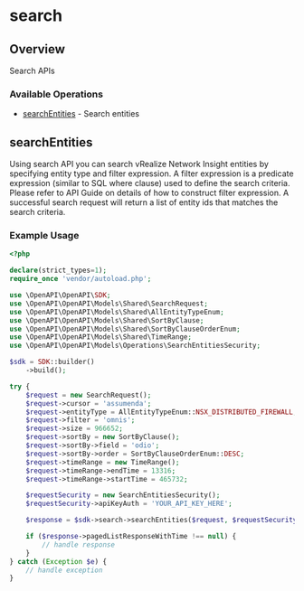 # search

## Overview

Search APIs

### Available Operations

* [searchEntities](#searchentities) - Search entities

## searchEntities

Using search API you can search vRealize Network Insight entities by specifying entity type and filter expression.
A filter expression is a predicate expression (similar to SQL where clause) used to define the search criteria.
Please refer to API Guide on details of how to construct filter expression. A successful search request will return a
list of entity ids that matches the search criteria.

### Example Usage

```php
<?php

declare(strict_types=1);
require_once 'vendor/autoload.php';

use \OpenAPI\OpenAPI\SDK;
use \OpenAPI\OpenAPI\Models\Shared\SearchRequest;
use \OpenAPI\OpenAPI\Models\Shared\AllEntityTypeEnum;
use \OpenAPI\OpenAPI\Models\Shared\SortByClause;
use \OpenAPI\OpenAPI\Models\Shared\SortByClauseOrderEnum;
use \OpenAPI\OpenAPI\Models\Shared\TimeRange;
use \OpenAPI\OpenAPI\Models\Operations\SearchEntitiesSecurity;

$sdk = SDK::builder()
    ->build();

try {
    $request = new SearchRequest();
    $request->cursor = 'assumenda';
    $request->entityType = AllEntityTypeEnum::NSX_DISTRIBUTED_FIREWALL;
    $request->filter = 'omnis';
    $request->size = 966652;
    $request->sortBy = new SortByClause();
    $request->sortBy->field = 'odio';
    $request->sortBy->order = SortByClauseOrderEnum::DESC;
    $request->timeRange = new TimeRange();
    $request->timeRange->endTime = 13316;
    $request->timeRange->startTime = 465732;

    $requestSecurity = new SearchEntitiesSecurity();
    $requestSecurity->apiKeyAuth = 'YOUR_API_KEY_HERE';

    $response = $sdk->search->searchEntities($request, $requestSecurity);

    if ($response->pagedListResponseWithTime !== null) {
        // handle response
    }
} catch (Exception $e) {
    // handle exception
}
```
